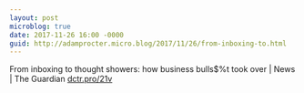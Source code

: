 ```yaml
---
layout: post
microblog: true
date: 2017-11-26 16:00 -0000
guid: http://adamprocter.micro.blog/2017/11/26/from-inboxing-to.html
---
```

From inboxing to thought showers: how business bulls$%t took over | News | The Guardian [dctr.pro/21v](http://dctr.pro/21v)

